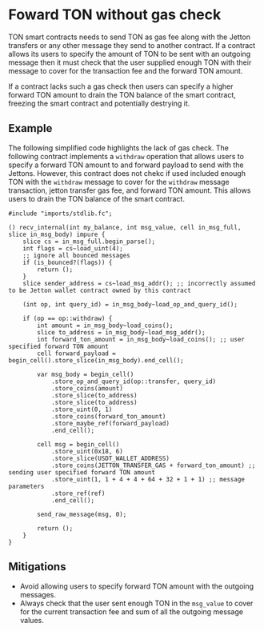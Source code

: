 # Foward TON without gas check

TON smart contracts needs to send TON as gas fee along with the Jetton transfers or any other message they send to another contract. If a contract allows its users to specify the amount of TON to be sent with an outgoing message then it must check that the user supplied enough TON with their message to cover for the transaction fee and the forward TON amount.

If a contract lacks such a gas check then users can specify a higher forward TON amount to drain the TON balance of the smart contract, freezing the smart contract and potentially destrying it.

## Example

The following simplified code highlights the lack of gas check. The following contract implements a `withdraw` operation that allows users to specify a forward TON amount to and forward payload to send with the Jettons. However, this contract does not chekc if used included enough TON with the `withdraw` message to cover for the `withdraw` message transaction, jetton transfer gas fee, and forward TON amount. This allows users to drain the TON balance of the smart contract.

```FunC
#include "imports/stdlib.fc";

() recv_internal(int my_balance, int msg_value, cell in_msg_full, slice in_msg_body) impure {
    slice cs = in_msg_full.begin_parse();
    int flags = cs~load_uint(4);
    ;; ignore all bounced messages
    if (is_bounced?(flags)) {
        return ();
    }
    slice sender_address = cs~load_msg_addr(); ;; incorrectly assumed to be Jetton wallet contract owned by this contract

    (int op, int query_id) = in_msg_body~load_op_and_query_id();

    if (op == op::withdraw) {
        int amount = in_msg_body~load_coins();
        slice to_address = in_msg_body~load_msg_addr();
        int forward_ton_amount = in_msg_body~load_coins(); ;; user specified forward TON amount
        cell forward_payload = begin_cell().store_slice(in_msg_body).end_cell();

        var msg_body = begin_cell()
            .store_op_and_query_id(op::transfer, query_id)
            .store_coins(amount)
            .store_slice(to_address)
            .store_slice(to_address)
            .store_uint(0, 1)
            .store_coins(forward_ton_amount)
            .store_maybe_ref(forward_payload)
            .end_cell();

        cell msg = begin_cell()
            .store_uint(0x18, 6)
            .store_slice(USDT_WALLET_ADDRESS)
            .store_coins(JETTON_TRANSFER_GAS + forward_ton_amount) ;; sending user specified forward TON amount
            .store_uint(1, 1 + 4 + 4 + 64 + 32 + 1 + 1) ;; message parameters
            .store_ref(ref)
            .end_cell();

        send_raw_message(msg, 0);

        return ();
    }
}
```

## Mitigations

- Avoid allowing users to specify forward TON amount with the outgoing messages.
- Always check that the user sent enough TON in the `msg_value` to cover for the current transaction fee and sum of all the outgoing message values.

